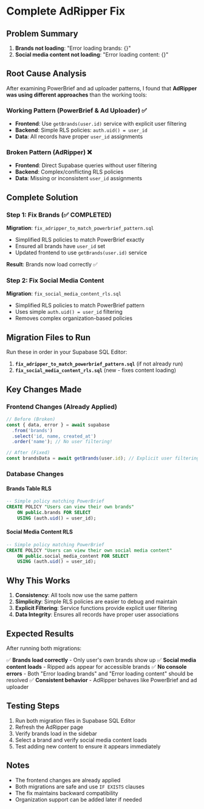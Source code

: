# Complete AdRipper Fix

## Problem Summary

1. **Brands not loading**: "Error loading brands: {}"
2. **Social media content not loading**: "Error loading content: {}"

## Root Cause Analysis

After examining PowerBrief and ad uploader patterns, I found that **AdRipper was using different approaches** than the working tools:

### Working Pattern (PowerBrief & Ad Uploader) ✅
- **Frontend**: Use `getBrands(user.id)` service with explicit user filtering
- **Backend**: Simple RLS policies: `auth.uid() = user_id`
- **Data**: All records have proper `user_id` assignments

### Broken Pattern (AdRipper) ❌
- **Frontend**: Direct Supabase queries without user filtering
- **Backend**: Complex/conflicting RLS policies
- **Data**: Missing or inconsistent `user_id` assignments

## Complete Solution

### Step 1: Fix Brands (✅ COMPLETED)

**Migration**: `fix_adripper_to_match_powerbrief_pattern.sql`
- Simplified RLS policies to match PowerBrief exactly
- Ensured all brands have `user_id` set
- Updated frontend to use `getBrands(user.id)` service

**Result**: Brands now load correctly ✅

### Step 2: Fix Social Media Content

**Migration**: `fix_social_media_content_rls.sql`
- Simplified RLS policies to match PowerBrief pattern
- Uses simple `auth.uid() = user_id` filtering
- Removes complex organization-based policies

## Migration Files to Run

Run these in order in your Supabase SQL Editor:

1. **`fix_adripper_to_match_powerbrief_pattern.sql`** (if not already run)
2. **`fix_social_media_content_rls.sql`** (new - fixes content loading)

## Key Changes Made

### Frontend Changes (Already Applied)
```typescript
// Before (Broken)
const { data, error } = await supabase
  .from('brands')
  .select('id, name, created_at')
  .order('name'); // No user filtering!

// After (Fixed)
const brandsData = await getBrands(user.id); // Explicit user filtering
```

### Database Changes

#### Brands Table RLS
```sql
-- Simple policy matching PowerBrief
CREATE POLICY "Users can view their own brands"
    ON public.brands FOR SELECT
    USING (auth.uid() = user_id);
```

#### Social Media Content RLS
```sql
-- Simple policy matching PowerBrief
CREATE POLICY "Users can view their own social media content"
    ON public.social_media_content FOR SELECT
    USING (auth.uid() = user_id);
```

## Why This Works

1. **Consistency**: All tools now use the same pattern
2. **Simplicity**: Simple RLS policies are easier to debug and maintain
3. **Explicit Filtering**: Service functions provide explicit user filtering
4. **Data Integrity**: Ensures all records have proper user associations

## Expected Results

After running both migrations:

✅ **Brands load correctly** - Only user's own brands show up
✅ **Social media content loads** - Ripped ads appear for accessible brands
✅ **No console errors** - Both "Error loading brands" and "Error loading content" should be resolved
✅ **Consistent behavior** - AdRipper behaves like PowerBrief and ad uploader

## Testing Steps

1. Run both migration files in Supabase SQL Editor
2. Refresh the AdRipper page
3. Verify brands load in the sidebar
4. Select a brand and verify social media content loads
5. Test adding new content to ensure it appears immediately

## Notes

- The frontend changes are already applied
- Both migrations are safe and use `IF EXISTS` clauses
- The fix maintains backward compatibility
- Organization support can be added later if needed 
